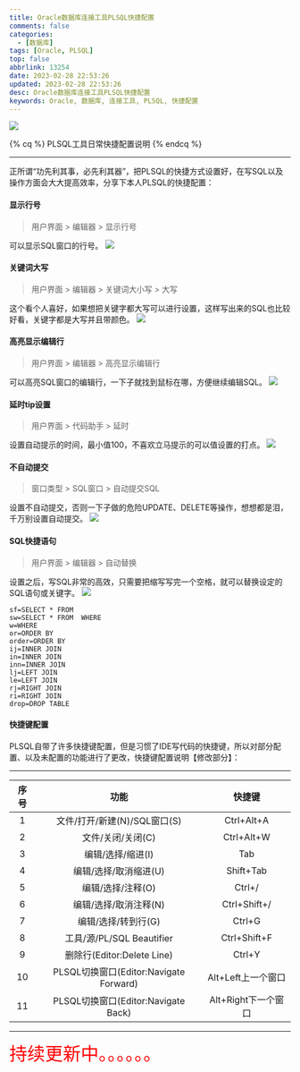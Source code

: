 ```yaml
---
title: Oracle数据库连接工具PLSQL快捷配置
comments: false
categories:
  - [数据库]
tags: [Oracle, PLSQL]
top: false
abbrlink: 13254
date: 2023-02-28 22:53:26
updated: 2023-02-28 22:53:26
desc: Oracle数据库连接工具PLSQL快捷配置
keywords: Oracle, 数据库, 连接工具, PLSQL, 快捷配置
---
```



![](/images/article_plsql.jpg)


{% cq %}
PLSQL工具日常快捷配置说明
{% endcq %}


<!--more-->
<hr />

正所谓“功先利其事，必先利其器”，把PLSQL的快捷方式设置好，在写SQL以及操作方面会大大提高效率，分享下本人PLSQL的快捷配置：



#### 显示行号

> 用户界面 > 编辑器 > 显示行号

可以显示SQL窗口的行号。
![](showline.PNG)

#### 关键词大写

> 用户界面 > 编辑器 > 关键词大小写 > 大写

这个看个人喜好，如果想把关键字都大写可以进行设置，这样写出来的SQL也比较好看，关键字都是大写并且带颜色。
![](keycase.PNG)

#### 高亮显示编辑行

> 用户界面 > 编辑器 > 高亮显示编辑行

可以高亮SQL窗口的编辑行，一下子就找到鼠标在哪，方便继续编辑SQL。
![](hightline.jpg)

#### 延时tip设置

> 用户界面 > 代码助手 > 延时

设置自动提示的时间，最小值100，不喜欢立马提示的可以值设置的打点。
![](tip.PNG)

#### 不自动提交

> 窗口类型 > SQL窗口 > 自动提交SQL

设置不自动提交，否则一下子做的危险UPDATE、DELETE等操作，想想都是泪，千万别设置自动提交。
![](nocommit.PNG)



#### SQL快捷语句

> 用户界面 > 编辑器 > 自动替换

设置之后，写SQL非常的高效，只需要把缩写写完一个空格，就可以替换设定的SQL语句或关键字。
![](autoreplace.PNG)

```
sf=SELECT * FROM
sw=SELECT * FROM  WHERE
w=WHERE
or=ORDER BY
order=ORDER BY
ij=INNER JOIN
in=INNER JOIN
inn=INNER JOIN
lj=LEFT JOIN
le=LEFT JOIN
rj=RIGHT JOIN
ri=RIGHT JOIN
drop=DROP TABLE
```

#### 快捷键配置

PLSQL自带了许多快捷键配置，但是习惯了IDE写代码的快捷键，所以对部分配置、以及未配置的功能进行了更改，快捷键配置说明【修改部分】：
**********************************************************************************************************


| 序号 |                  功能                  |       快捷键        |
|:----:|:--------------------------------------:|:-------------------:|
|  1   |      文件/打开/新建(N)/SQL窗口(S)      |     Ctrl+Alt+A      |
|  2   |           文件/关闭/关闭(C)            |     Ctrl+Alt+W      |
|  3   |           编辑/选择/缩进(I)            |         Tab         |
|  4   |         编辑/选择/取消缩进(U)          |      Shift+Tab      |
|  5   |           编辑/选择/注释(O)            |       Ctrl+/        |
|  6   |         编辑/选择/取消注释(N)          |    Ctrl+Shift+/     |
|  7   |          编辑/选择/转到行(G)           |       Ctrl+G        |
|  8   |       工具/源/PL/SQL Beautifier        |    Ctrl+Shift+F     |
|  9   |       删除行(Editor:Delete Line)       |       Ctrl+Y        |
|  10  | PLSQL切换窗口(Editor:Navigate Forward) | Alt+Left上一个窗口  |
|  11  |  PLSQL切换窗口(Editor:Navigate Back)   | Alt+Right下一个窗口 |


**********************************************************************************************************



<font size=6.5 color='red'>持续更新中。。。。。。</font>
